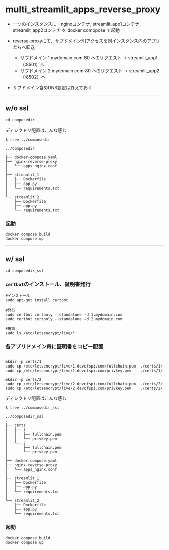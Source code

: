 # multi_streamlit_apps_reverse_proxy


- 一つのインスタンスに　nginxコンテナ, streamlit_app1コンテナ, streamlit_app2コンテナ を docker comppose で起動

 
- reverse-proxyにて、サブドメイン別アクセスを同インスタンス内のアプリたちへ転送

  - サブドメイン 1.mydomain.com:80 へのリクエスト	->	streamlit_app1（:8501）へ
  - サブドメイン 2.mydomain.com:80 へのリクエスト	->	streamlit_app2（:8502）へ

* サブドメイン含めDNS設定は終えておく

---


## w/o ssl 
```shell
cd composedir
```

ディレクトリ配置はこんな感じ
```shell
$ tree ../composedir

../composedir
.
├── docker-compose.yaml
├── nginx-reverse-proxy
│   └── apps_nginx.conf
│
├── streamlit_1
│   ├── Dockerfile
│   ├── app.py
│   └── requirements.txt
│
└── streamlit_2
    ├── Dockerfile
    ├── app.py
    └── requirements.txt
```

### 起動
```shell
docker compose build
docker compose up
```


---
## w/ ssl 
```shell
cd composedir_ssl
```

### `certbot`のインストール、証明書発行

```shell
#インストール
sudo apt-get install certbot

#発行
sudo certbot certonly --standalone -d 1.mydomain.com
sudo certbot certonly --standalone -d 2.mydomain.com

#確認
sudo ls /etc/letsencrypt/live/*

```


### 各アプリドメイン毎に証明書をコピー配置

```shell

mkdir -p certs/1
sudo cp /etc/letsencrypt/live/1.devcfspi.com/fullchain.pem  ./certs/1/
sudo cp /etc/letsencrypt/live/1.devcfspi.com/privkey.pem    ./certs/1/

mkdir -p certs/2
sudo cp /etc/letsencrypt/live/2.devcfspi.com/fullchain.pem  ./certs/2/
sudo cp /etc/letsencrypt/live/2.devcfspi.com/privkey.pem    ./certs/2/

```

ディレクトリ配置はこんな感じ
```shell
$ tree ../composedir_ssl

../composedir_ssl
.
├── certs
│   ├── 1
│   │   ├── fullchain.pem
│   │   └── privkey.pem
│   └── 2
│       ├── fullchain.pem
│       └── privkey.pem
│
├── docker-compose.yaml
├── nginx-reverse-proxy
│   └── apps_nginx.conf
│
├── streamlit_1
│   ├── Dockerfile
│   ├── app.py
│   └── requirements.txt
│
└── streamlit_2
    ├── Dockerfile
    ├── app.py
    └── requirements.txt
```


### 起動
```shell
docker compose build
docker compose up
```
